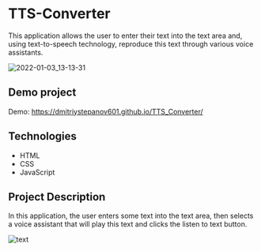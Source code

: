 # TTS-Converter

This application allows the user to enter their text into the text area and, using text-to-speech technology, reproduce this text through various voice assistants.

![2022-01-03_13-13-31](https://user-images.githubusercontent.com/61186198/148036044-c7bc46ef-ccaa-4abd-bdca-eb7a4da7d3a6.png)


## Demo project

Demo: https://dmitriystepanov601.github.io/TTS_Converter/

## Technologies

- HTML
- CSS
- JavaScript 

## Project Description

In this application, the user enters some text into the text area, then selects a voice assistant that will play this text and clicks the listen to text button.

![text](https://user-images.githubusercontent.com/61186198/148036191-d3cad4b7-b6df-42f7-9083-365eb86f42ec.gif)
